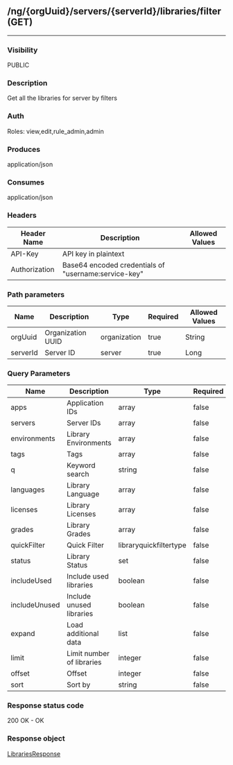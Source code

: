## /ng/{orgUuid}/servers/{serverId}/libraries/filter (GET)
---
### Visibility
PUBLIC
### Description
Get all the libraries for server by filters
### Auth
Roles: view,edit,rule_admin,admin
### Produces
application/json
### Consumes
application/json
### Headers
| Header Name | Description | Allowed Values |
| ----------- | ----------- | ----------- |
| API-Key | API key in plaintext |  |
| Authorization | Base64 encoded credentials of &quot;username:service-key&quot; |  |
### Path parameters
| Name | Description | Type | Required | Allowed Values |
| ----------- | ----------- | ----------- | ----------- | ----------- |
| orgUuid | Organization UUID | organization | true | String |
| serverId | Server ID | server | true | Long |
### Query Parameters
| Name | Description | Type | Required | Allowed Values |
| ----------- | ----------- | ----------- | ----------- | ----------- |
| apps | Application IDs | array | false | String[] |
| servers | Server IDs | array | false | Long[] |
| environments | Library Environments | array | false | DEVELOPMENT,QA,PRODUCTION |
| tags | Tags | array | false | String[] |
| q | Keyword search | string | false | String |
| languages | Library Language | array | false | String |
| licenses | Library Licenses | array | false | String |
| grades | Library Grades | array | false | String |
| quickFilter | Quick Filter | libraryquickfiltertype | false | ALL,VULNERABLE,VIOLATION,PRIVATE,PUBLIC,HIGH_RISK |
| status | Library Status | set | false | Set |
| includeUsed | Include used libraries | boolean | false | boolean |
| includeUnused | Include unused libraries | boolean | false | boolean |
| expand | Load additional data | list | false | vulns,apps,servers,skip_links |
| limit | Limit number of libraries | integer | false | Integer |
| offset | Offset | integer | false | Integer |
| sort | Sort by | string | false | fileName,-fileName,score,-score |
### Response status code
200 OK - OK
### Response object
[LibrariesResponse](<../../objects/LibrariesResponse.md>)
